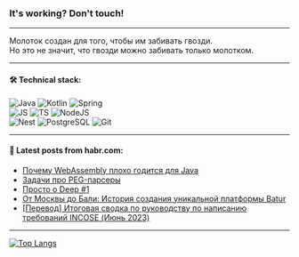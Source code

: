 ### It's working? Don't touch!

---
Молоток создан для того, чтобы им забивать гвозди. <br>
Но это не значит, что гвозди можно забивать только молотком.

---

#### 🛠️ Technical stack:

![Java](https://img.shields.io/badge/Java-informational?logo=Oracle&style=flat&logoColor=white&color=FF4500)
![Kotlin](https://img.shields.io/badge/Kotlin-informational?logo=Kotlin&style=flat&logoColor=white&color=774D97)
![Spring](https://img.shields.io/badge/SpringBoot-informational?logo=SpringBoot&style=flat&logoColor=white&color=6DB33F) <br>
![JS](https://img.shields.io/badge/JS-informational?logo=javaScript&style=flat&logoColor=black&color=F7Df1E)
![TS](https://img.shields.io/badge/TypeScript-informational?logo=typeScript&style=flat&logoColor=black&color=0667A8)
![NodeJS](https://img.shields.io/badge/NodeJS-informational?logo=node.js&style=flat&logoColor=white&color=70A760) <br>
![Nest](https://img.shields.io/badge/NestJS-informational?logo=NestJS&style=flat&logoColor=white&color=E0234E)
![PostgreSQL](https://img.shields.io/badge/PostgreSQL-informational?logo=PostgreSQL&style=flat&logoColor=white&color=DAA520)
![Git](https://img.shields.io/badge/Git-informational?logo=git&style=flat&logoColor=white&color=778899)

___

#### 💬 Latest posts from habr.com:

<!-- BLOG-POST-LIST:START -->
- [Почему WebAssembly плохо годится для Java](https://habr.com/ru/articles/757182/?utm_source=habrahabr&utm_medium=rss&utm_campaign=757182)
- [Задачи про PEG-парсеры](https://habr.com/ru/articles/757174/?utm_source=habrahabr&utm_medium=rss&utm_campaign=757174)
- [Просто о Deep #1](https://habr.com/ru/articles/757166/?utm_source=habrahabr&utm_medium=rss&utm_campaign=757166)
- [От Москвы до Бали: История создания уникальной платформы Batur](https://habr.com/ru/articles/757162/?utm_source=habrahabr&utm_medium=rss&utm_campaign=757162)
- [[Перевод] Итоговая сводка по руководству по написанию требований INCOSE &lpar;Июнь 2023&rpar;](https://habr.com/ru/articles/757160/?utm_source=habrahabr&utm_medium=rss&utm_campaign=757160)
<!-- BLOG-POST-LIST:END -->

---
[![Top Langs](https://github-readme-stats-git-master-advtsetting-gmailcom.vercel.app/api/top-langs/?username=zloylis&langs_count=10&hide_title=false&title_color=e6edf3&size_weight=0.5&count_weight=0.5&layout=compact&hide_border=true&theme=dracula)](https://github.com/zloylis)

<!-- ![GitHub stats](https://github-readme-stats-git-master-advtsetting-gmailcom.vercel.app/api?username=zloylis&show_icons=true&hide_border=true&theme=dracula&hide_title=true&include_all_commits=true&count_private=true&hide=contribs&hide_rank=true) -->
